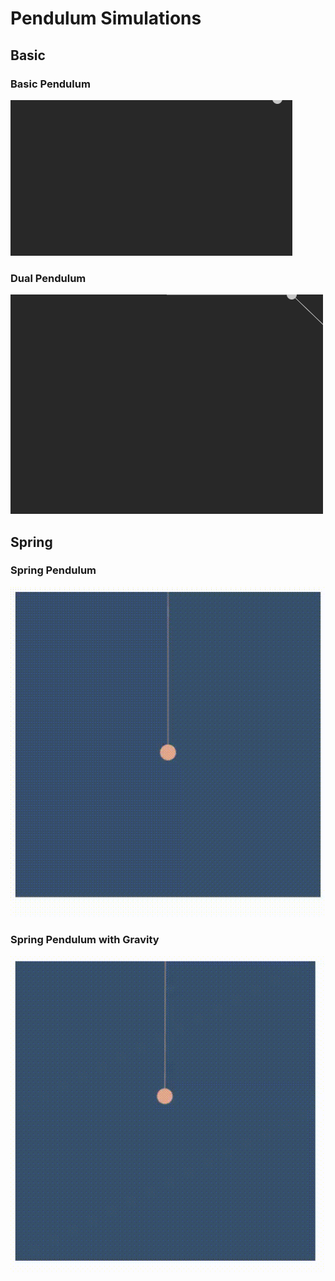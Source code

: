 # Pendulum Simulations

## Basic

### Basic Pendulum

![Basic Pendulum](basic_pendulum.gif "Basic Pendulum")

### Dual Pendulum

![Dual Pendulum](dual_pendulum.gif "Dual Pendulum")

## Spring

### Spring Pendulum
![Spring Pendulum](Springs/basic_spring_motion.gif "Spring Pendulum")

### Spring Pendulum with Gravity
![Spring Pendulum with Gravity](Springs/basic_spring_motion_vector.gif "Spring Pendulum with Gravity")